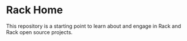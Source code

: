 # Rack Home
This repository is a starting point to learn about and engage in Rack and Rack open source projects.
